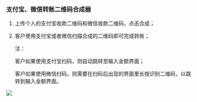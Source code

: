 ### 支付宝、微信转账二维码合成器

1. 上传个人的支付宝收款二维码和微信收款二维码，点击合成；

2. 客户使用支付宝或者微信扫描合成的二维码即可完成转账；

   注：

   客户如果使用支付宝扫码，则自动跳转至输入金额界面；

   客户如果使用微信扫码，则需要在扫码后出现的界面里长按识别二维码，以跳转到输入金额界面。

![](http://7xoz39.com1.z0.glb.clouddn.com/alipay-wechat.png)
